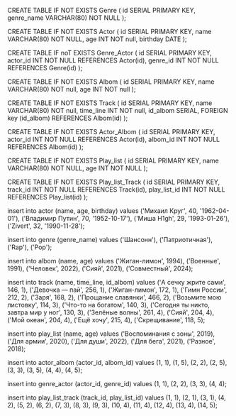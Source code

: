 CREATE TABLE IF NOT EXISTS Genre (
	id SERIAL PRIMARY KEY,
	genre_name VARCHAR(80) NOT NULL
);

CREATE TABLE IF NOT EXISTS Actor (
	id SERIAL PRIMARY KEY,
	name VARCHAR(80) NOT NULL,
	age INT NOT null,
	birthday DATE
);

CREATE TABLE IF noT EXISTS Genre_Actor (
	id SERIAL PRIMARY KEY,
	actor_id INT NOT NULL REFERENCES Actor(id),
	genre_id INT NOT NULL REFERENCES Genre(id)
);

CREATE TABLE IF NOT EXISTS Albom (
	id SERIAL PRIMARY KEY,
	name VARCHAR(80) NOT null,
	age INT NOT null
);

CREATE TABLE IF NOT EXISTS Track (
	id SERIAL PRIMARY KEY,
	name VARCHAR(80) NOT null,
	time_line INT NOT null,
	id_albom SERIAL,
	FOREIGN key (id_albom) REFERENCES Albom(id)
);

CREATE TABLE IF NOT EXISTS Actor_Albom (
	id SERIAL PRIMARY KEY,
	actor_id INT NOT NULL REFERENCES Actor(id),
	albom_id INT NOT NULL REFERENCES Albom(id)
);

CREATE TABLE IF NOT EXISTS Play_list (
	id SERIAL PRIMARY KEY,
	name VARCHAR(80) NOT NULL,
	age INT NOT NULL
);

CREATE TABLE IF NOT EXISTS Play_list_Track (
	id SERIAL PRIMARY KEY,
	track_id INT NOT NULL REFERENCES Track(id),
	play_list_id INT NOT NULL REFERENCES Play_list(id)
);

insert into actor (name, age, birthday)
values ('Михаил Круг', 40, '1962-04-01'),
	('Владимир Путин', 70, '1952-10-17'),
	('Миша H1gh', 29, '1993-01-26'),
	('Zivert', 32, '1990-11-28');

insert into genre (genre_name)
values ('Шансонн'),
	('Патриотичная'),
	('Rap'),
	('Pop');

insert into albom (name, age)
values ('Жиган-лимон', 1994),
	('Военные', 1991),
	('Человек', 2022),
	('Сияй', 2021),
	('Совместный', 2024);

insert into track (name, time_line, id_albom)
values ('А сечку жрите сами', 146, 1),
	('Девочка — пай', 256, 1),
	('Жиган-лимон', 172, 1),
	('Гимн России', 212, 2),
	('Заря', 168, 2),
	('Прощание славянки', 466, 2),
	('Возьмите мою листовку', 114, 3),
	('Что-то на богатом', 140, 3),
	('Сегодня ты никто, завтра мир у ног', 130, 3),
	('Зелёные волны', 261, 4),
	('Сияй', 204, 4),
	('Мой океан', 204, 4),
	('Ещё хочу', 215, 4),
	('Скрещивание', 118, 5);

insert into play_list (name, age)
values ('Воспоминания с зоны', 2019),
	('Для армии', 2020),
	('Для души', 2022),
	('Для бега', 2021),
	('Разное', 2018);

insert into actor_albom (actor_id, albom_id)
values (1, 1),
	(1, 5),
	(2, 2),
	(2, 5),
	(3, 3),
	(3, 5),
	(4, 4),
	(4, 5);

insert into genre_actor (actor_id, genre_id)
values (1, 1),
	(2, 2),
	(3, 3),
	(4, 4);

insert into play_list_track (track_id, play_list_id)
values (1, 1),
	(2, 1),
	(3, 1),
	(4, 2),
	(5, 2),
	(6, 2),
	(7, 3),
	(8, 3),
	(9, 3),
	(10, 4),
	(11, 4),
	(12, 4),
	(13, 4),
	(14, 5);

